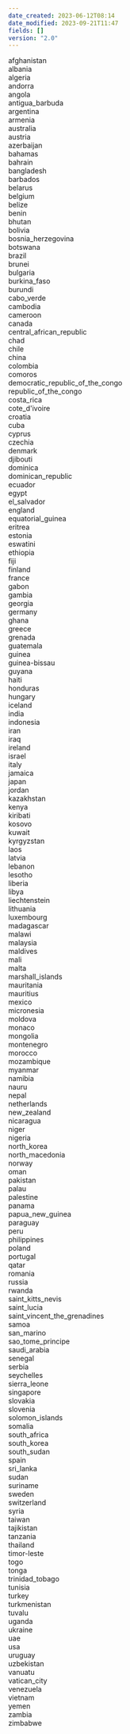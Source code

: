 ```yaml
---
date_created: 2023-06-12T08:14
date_modified: 2023-09-21T11:47
fields: []
version: "2.0"
---
```


afghanistan  
albania  
algeria  
andorra  
angola  
antigua_barbuda  
argentina  
armenia  
australia  
austria  
azerbaijan  
bahamas  
bahrain  
bangladesh  
barbados  
belarus  
belgium  
belize  
benin  
bhutan  
bolivia  
bosnia_herzegovina  
botswana  
brazil  
brunei  
bulgaria  
burkina_faso  
burundi  
cabo_verde  
cambodia  
cameroon  
canada  
central_african_republic  
chad  
chile  
china  
colombia  
comoros  
democratic_republic_of_the_congo  
republic_of_the_congo  
costa_rica  
cote_d'ivoire  
croatia  
cuba  
cyprus  
czechia  
denmark  
djibouti  
dominica  
dominican_republic  
ecuador  
egypt  
el_salvador  
england  
equatorial_guinea  
eritrea  
estonia  
eswatini  
ethiopia  
fiji  
finland  
france  
gabon  
gambia  
georgia  
germany  
ghana  
greece  
grenada  
guatemala  
guinea  
guinea-bissau  
guyana  
haiti  
honduras  
hungary  
iceland  
india  
indonesia  
iran  
iraq  
ireland  
israel  
italy  
jamaica  
japan  
jordan  
kazakhstan  
kenya  
kiribati  
kosovo  
kuwait  
kyrgyzstan  
laos  
latvia  
lebanon  
lesotho  
liberia  
libya  
liechtenstein  
lithuania  
luxembourg  
madagascar  
malawi  
malaysia  
maldives  
mali  
malta  
marshall_islands  
mauritania  
mauritius  
mexico  
micronesia  
moldova  
monaco  
mongolia  
montenegro  
morocco  
mozambique  
myanmar  
namibia  
nauru  
nepal  
netherlands  
new_zealand  
nicaragua  
niger  
nigeria  
north_korea  
north_macedonia  
norway  
oman  
pakistan  
palau  
palestine  
panama  
papua_new_guinea  
paraguay  
peru  
philippines  
poland  
portugal  
qatar  
romania  
russia  
rwanda  
saint_kitts_nevis  
saint_lucia  
saint_vincent_the_grenadines  
samoa  
san_marino  
sao_tome_principe  
saudi_arabia  
senegal  
serbia  
seychelles  
sierra_leone  
singapore  
slovakia  
slovenia  
solomon_islands  
somalia  
south_africa  
south_korea  
south_sudan  
spain  
sri_lanka  
sudan  
suriname  
sweden  
switzerland  
syria  
taiwan  
tajikistan  
tanzania  
thailand  
timor-leste  
togo  
tonga  
trinidad_tobago  
tunisia  
turkey  
turkmenistan  
tuvalu  
uganda  
ukraine  
uae  
usa  
uruguay  
uzbekistan  
vanuatu  
vatican_city  
venezuela  
vietnam  
yemen  
zambia  
zimbabwe
